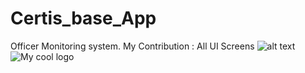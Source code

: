 # Certis_base_App
Officer Monitoring system. 
My Contribution : All UI Screens 
![alt text](https://drive.google.com/open?id=10-OCxCwrO9CSq-4b-ezyBrdhsEv1I4mR)
<img src="https://drive.google.com/open?id=10-OCxCwrO9CSq-4b-ezyBrdhsEv1I4mR" alt="My cool logo"/>
